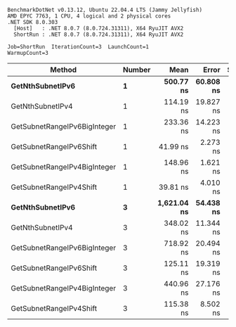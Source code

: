 ```

BenchmarkDotNet v0.13.12, Ubuntu 22.04.4 LTS (Jammy Jellyfish)
AMD EPYC 7763, 1 CPU, 4 logical and 2 physical cores
.NET SDK 8.0.303
  [Host]   : .NET 8.0.7 (8.0.724.31311), X64 RyuJIT AVX2
  ShortRun : .NET 8.0.7 (8.0.724.31311), X64 RyuJIT AVX2

Job=ShortRun  IterationCount=3  LaunchCount=1  
WarmupCount=3  

```
| Method                       | Number | Mean        | Error     | StdDev   | Min         | Max         | Gen0   | Allocated |
|----------------------------- |------- |------------:|----------:|---------:|------------:|------------:|-------:|----------:|
| **GetNthSubnetIPv6**             | **1**      |   **500.77 ns** | **60.808 ns** | **3.333 ns** |   **497.42 ns** |   **504.09 ns** | **0.0076** |     **696 B** |
| GetNthSubnetIPv4             | 1      |   114.19 ns | 19.827 ns | 1.087 ns |   113.05 ns |   115.21 ns | 0.0019 |     160 B |
| GetSubnetRangeIPv6BigInteger | 1      |   233.36 ns | 14.223 ns | 0.780 ns |   232.66 ns |   234.20 ns | 0.0050 |     432 B |
| GetSubnetRangeIPv6Shift      | 1      |    41.99 ns |  2.273 ns | 0.125 ns |    41.86 ns |    42.11 ns | 0.0019 |     160 B |
| GetSubnetRangeIPv4BigInteger | 1      |   148.96 ns |  1.621 ns | 0.089 ns |   148.90 ns |   149.07 ns | 0.0024 |     208 B |
| GetSubnetRangeIPv4Shift      | 1      |    39.81 ns |  4.010 ns | 0.220 ns |    39.56 ns |    39.98 ns | 0.0021 |     176 B |
| **GetNthSubnetIPv6**             | **3**      | **1,621.04 ns** | **54.438 ns** | **2.984 ns** | **1,619.30 ns** | **1,624.49 ns** | **0.0248** |    **2168 B** |
| GetNthSubnetIPv4             | 3      |   348.02 ns | 11.344 ns | 0.622 ns |   347.32 ns |   348.51 ns | 0.0057 |     480 B |
| GetSubnetRangeIPv6BigInteger | 3      |   718.92 ns | 20.494 ns | 1.123 ns |   717.66 ns |   719.82 ns | 0.0153 |    1296 B |
| GetSubnetRangeIPv6Shift      | 3      |   125.11 ns | 19.319 ns | 1.059 ns |   123.93 ns |   125.98 ns | 0.0057 |     480 B |
| GetSubnetRangeIPv4BigInteger | 3      |   440.96 ns | 27.176 ns | 1.490 ns |   439.31 ns |   442.20 ns | 0.0072 |     624 B |
| GetSubnetRangeIPv4Shift      | 3      |   115.38 ns |  8.502 ns | 0.466 ns |   114.94 ns |   115.87 ns | 0.0062 |     528 B |
